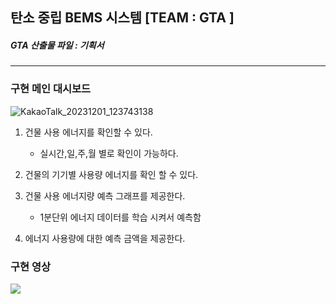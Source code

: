 ## 탄소 중립 BEMS 시스템 [TEAM : GTA ]
##### GTA 산출물 파일 : 기획서
---

### 구현 메인 대시보드 
![KakaoTalk_20231201_123743138](https://github.com/Jiyoon0612/G.T.A_BEMS/assets/137297934/7d7154fb-d12a-44e2-bd7c-f19a7313e84e)

1. 건물 사용 에너지를 확인할 수 있다.
   * 실시간,일,주,월 별로 확인이 가능하다.

      
2. 건물의 기기별 사용량 에너지를 확인 할 수 있다.

   
4. 건물 사용 에너지량 예측 그래프를 제공한다.
   
   * 1분단위 에너지 데이터를 학습 시켜서 예측함
5. 에너지 사용량에 대한 예측 금액을 제공한다.

### 구현 영상

<img src="![ezgif com-video-to-gif-converted (1)](https://github.com/Jiyoon0612/G.T.A_BEMS/assets/137297934/f19e19c8-d273-4ce8-82f6-e97deb8cc176)">
